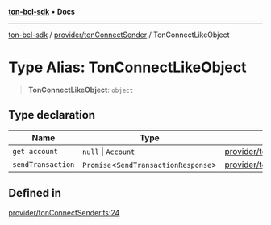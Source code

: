 [**ton-bcl-sdk**](../../../README.md) • **Docs**

***

[ton-bcl-sdk](../../../README.md) / [provider/tonConnectSender](../README.md) / TonConnectLikeObject

# Type Alias: TonConnectLikeObject

> **TonConnectLikeObject**: `object`

## Type declaration

| Name | Type | Defined in |
| ------ | ------ | ------ |
| `get account` | `null` \| `Account` | [provider/tonConnectSender.ts:25](https://github.com/ton-fun-tech/ton-bcl-sdk/blob/ffd6d588d9dc3d518bbd0964504b3e82bf668687/src/provider/tonConnectSender.ts#L25) |
| `sendTransaction` | `Promise`\<`SendTransactionResponse`\> | [provider/tonConnectSender.ts:26](https://github.com/ton-fun-tech/ton-bcl-sdk/blob/ffd6d588d9dc3d518bbd0964504b3e82bf668687/src/provider/tonConnectSender.ts#L26) |

## Defined in

[provider/tonConnectSender.ts:24](https://github.com/ton-fun-tech/ton-bcl-sdk/blob/ffd6d588d9dc3d518bbd0964504b3e82bf668687/src/provider/tonConnectSender.ts#L24)
